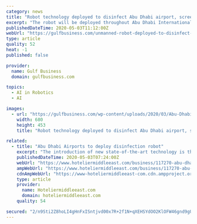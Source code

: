 ```yaml
---
category: news
title: "Robot technology deployed to disinfect Abu Dhabi airport, screen passengers"
excerpt: "The robot will be deployed throughout Abu Dhabi International Airport including staff areas and cargo facilities as well as cabins on passenger aircraft"
publishedDateTime: 2020-05-03T11:12:00Z
webUrl: "https://gulfbusiness.com/unmanned-robot-deployed-to-disinfect-abu-dhabi-airport-screen-passengers/"
type: article
quality: 52
heat: -1
published: false

provider:
  name: Gulf Business
  domain: gulfbusiness.com

topics:
  - AI in Robotics
  - AI

images:
  - url: "https://gulfbusiness.com/wp-content/uploads/2020/03/Abu-Dhabi-International-Airport.jpeg"
    width: 680
    height: 453
    title: "Robot technology deployed to disinfect Abu Dhabi airport, screen passengers"

related:
  - title: "Abu Dhabi Airports to deploy disinfection robot"
    excerpt: "The introduction of new state-of-the-art technology is the latest measure introduced by Abu Dhabi Airports to contain the spread of COVID-19, and aligns with the directives of H.E. Sheikh Mohammed bin Hamad bin Tahnoon Al Nahyan,"
    publishedDateTime: 2020-05-03T07:24:00Z
    webUrl: "https://www.hoteliermiddleeast.com/business/117270-abu-dhabi-airports-to-deploy-technology-to-reinstate-covid-19-free-environment"
    ampWebUrl: "https://www.hoteliermiddleeast.com/business/117270-abu-dhabi-airports-to-deploy-technology-to-reinstate-covid-19-free-environment?amp"
    cdnAmpWebUrl: "https://www-hoteliermiddleeast-com.cdn.ampproject.org/c/s/www.hoteliermiddleeast.com/business/117270-abu-dhabi-airports-to-deploy-technology-to-reinstate-covid-19-free-environment?amp"
    type: article
    provider:
      name: Hoteliermiddleeast.com
      domain: hoteliermiddleeast.com
    quality: 54

secured: "2/n9Sti2Z8hoLI4gHnFxISntjvd00x7R+2f1N+qXEHSYdOO2KlOFW46gnd9gUDSO+DKaj7o6YU7nJRqHPXKGBygbXbadWlnIWlQ1j3onDuYBOrK0jpZuVTDp6qCQl9397VFS4hvY3v6Pr8ikgqgmv66lJDDIfCpGasbth/NWVuptScbXjdhu5Uj7UNIjO8WCVVfAGk7KstIqms73AFFLN4X9s3O1chpUemQgxEH6mzR1Sy+FUqtUBbaIu5Eblq5dISzyuoiUkCRL4Phs9quqm6tPNDvHt1wApJMX6vGU18wIZgf+catVye7pJLVTtBvf;r3+bJx1Ol7dqKgueREmjXg=="
---
```


